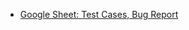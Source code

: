 - [Google Sheet: Test Cases, Bug Report](https://docs.google.com/spreadsheets/d/1kxh-5iB-xkvwOzuw4slrV6V4k56nO0-zhZ3VxNmvFGQ/edit?usp=sharing)
